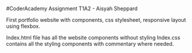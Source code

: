 #CoderAcademy Assignment T1A2 - Aisyah Sheppard


First portfolio website with components, css stylesheet, responsive layout using flexbox.


Index.html file has all the website components without styling
Index.css contains all the styling components with commentary where needed.

